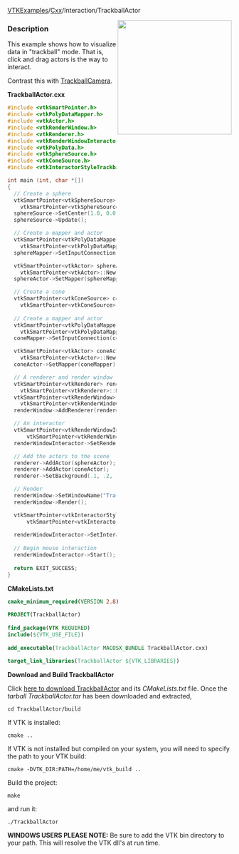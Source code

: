 [VTKExamples](/index/)/[Cxx](/Cxx)/Interaction/TrackballActor

<img align="right" src="https://github.com/lorensen/VTKExamples/blob/gh-pages/Testing/Baseline/Interaction/TestTrackballActor.png?raw=true" width="256" />

### Description
This example shows how to visualize data in "trackball" mode. That is, click and drag actors is the way to interact.

Contrast this with [TrackballCamera](Cxx/Interaction/TrackballCamera).

**TrackballActor.cxx**
```c++
#include <vtkSmartPointer.h>
#include <vtkPolyDataMapper.h>
#include <vtkActor.h>
#include <vtkRenderWindow.h>
#include <vtkRenderer.h>
#include <vtkRenderWindowInteractor.h>
#include <vtkPolyData.h>
#include <vtkSphereSource.h>
#include <vtkConeSource.h>
#include <vtkInteractorStyleTrackballActor.h>

int main (int, char *[])
{
  // Create a sphere
  vtkSmartPointer<vtkSphereSource> sphereSource =
    vtkSmartPointer<vtkSphereSource>::New();
  sphereSource->SetCenter(1.0, 0.0, 0.0);
  sphereSource->Update();

  // Create a mapper and actor
  vtkSmartPointer<vtkPolyDataMapper> sphereMapper =
    vtkSmartPointer<vtkPolyDataMapper>::New();
  sphereMapper->SetInputConnection(sphereSource->GetOutputPort());

  vtkSmartPointer<vtkActor> sphereActor =
    vtkSmartPointer<vtkActor>::New();
  sphereActor->SetMapper(sphereMapper);

  // Create a cone
  vtkSmartPointer<vtkConeSource> coneSource =
    vtkSmartPointer<vtkConeSource>::New();
  
  // Create a mapper and actor
  vtkSmartPointer<vtkPolyDataMapper> coneMapper =
    vtkSmartPointer<vtkPolyDataMapper>::New();
  coneMapper->SetInputConnection(coneSource->GetOutputPort());

  vtkSmartPointer<vtkActor> coneActor =
    vtkSmartPointer<vtkActor>::New();
  coneActor->SetMapper(coneMapper);

  // A renderer and render window
  vtkSmartPointer<vtkRenderer> renderer =
    vtkSmartPointer<vtkRenderer>::New();
  vtkSmartPointer<vtkRenderWindow> renderWindow =
    vtkSmartPointer<vtkRenderWindow>::New();
  renderWindow->AddRenderer(renderer);

  // An interactor
  vtkSmartPointer<vtkRenderWindowInteractor> renderWindowInteractor = 
      vtkSmartPointer<vtkRenderWindowInteractor>::New();
  renderWindowInteractor->SetRenderWindow(renderWindow);

  // Add the actors to the scene
  renderer->AddActor(sphereActor);
  renderer->AddActor(coneActor);
  renderer->SetBackground(.1, .2, .3); // Background color dark blue

  // Render
  renderWindow->SetWindowName("Trackball Actor");
  renderWindow->Render();

  vtkSmartPointer<vtkInteractorStyleTrackballActor> style = 
      vtkSmartPointer<vtkInteractorStyleTrackballActor>::New();
  
  renderWindowInteractor->SetInteractorStyle( style );
  
  // Begin mouse interaction
  renderWindowInteractor->Start();
  
  return EXIT_SUCCESS;
}
```
**CMakeLists.txt**
```cmake
cmake_minimum_required(VERSION 2.8)
 
PROJECT(TrackballActor)
 
find_package(VTK REQUIRED)
include(${VTK_USE_FILE})
 
add_executable(TrackballActor MACOSX_BUNDLE TrackballActor.cxx)
 
target_link_libraries(TrackballActor ${VTK_LIBRARIES})
```

**Download and Build TrackballActor**

Click [here to download TrackballActor](https://github.com/lorensen/VTKWikiExamplesTarballs/raw/master/TrackballActor.tar) and its *CMakeLists.txt* file.
Once the *tarball TrackballActor.tar* has been downloaded and extracted,
```
cd TrackballActor/build 
```
If VTK is installed:
```
cmake ..
```
If VTK is not installed but compiled on your system, you will need to specify the path to your VTK build:
```
cmake -DVTK_DIR:PATH=/home/me/vtk_build ..
```
Build the project:
```
make
```
and run it:
```
./TrackballActor
```
**WINDOWS USERS PLEASE NOTE:** Be sure to add the VTK bin directory to your path. This will resolve the VTK dll's at run time.

